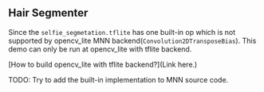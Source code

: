## Hair Segmenter
Since the `selfie_segmetation.tflite` has one built-in op which is not supported by opencv_lite MNN backend(`Convolution2DTransposeBias`).
This demo can only be run at opencv_lite with tflite backend.

[How to build opencv_lite with tflite backend?](Link here.)

TODO: Try to add the built-in implementation to MNN source code.